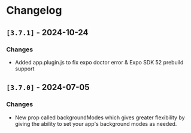# Changelog

## `[3.7.1]` - 2024-10-24

### Changes

- Added app.plugin.js to fix expo doctor error & Expo SDK 52 prebuild support

## `[3.7.0]` - 2024-07-05

### Changes

- New prop called backgroundModes which gives greater flexibility by giving the ability to set your app's background modes as needed.
